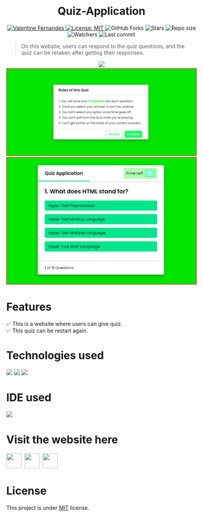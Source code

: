 <h1 align="center">Quiz-Application</h1>

<p align="center">	
   <a href="http://www.linkedin.com/in/valentine-fernandes-75701622b">
      <img alt="Valentine Fernandes" src="https://img.shields.io/badge/-ValentineFernandes-1AD043?style=flat&logo=Linkedin&logoColor=white" />
   </a>
  <a href="https://github.com/ValentineFernandes/Quiz-Application/blob/main/License">
    <img alt="License: MIT" src="https://img.shields.io/github/license/ValentineFernandes/Quiz-Application?color=#1AD043" />
  </a>
  <img alt="GitHub Forks" src="https://img.shields.io/github/forks/ValentineFernandes/Quiz-Application?color=#1AD043" />
  <img alt="Stars" src= "https://img.shields.io/github/stars/ValentineFernandes/Quiz-Application?color=#1AD043" />
  <img alt="Repo size" src="https://img.shields.io/github/repo-size/ValentineFernandes/Quiz-Application?color=#1AD043" />
<img alt= "Watchers" src="https://img.shields.io/github/watchers/ValentineFernandes/Quiz-Application?color=#1AD043" />
<img alt= "Last commit" src="https://img.shields.io/github/last-commit/ValentineFernandes/Quiz-Application?color=#1AD043" />
</p>

> On this website, users can respond to the quiz questions, and the quiz can be retaken after getting their responses.

<div align="center">
<img width="600" src="https://github.com/ValentineFernandes/ValentineFernandes/blob/main/Portfolio/img5.jpg" /> 
<img width="600" src="https://github.com/ValentineFernandes/ValentineFernandes/blob/main/Portfolio/quiz.jpg" />
<img width="600" src="https://github.com/ValentineFernandes/ValentineFernandes/blob/main/Portfolio/quiz1.jpg" />
</div>

# Features
✅ This is a website where users can give quiz. <br>
✅ This quiz can be restart again.

# Technologies used
<img src="https://img.shields.io/badge/HTML5-FF3300?style=for-the-badge&logo=html5&logoColor=white">
<img src="https://img.shields.io/badge/CSS3-0066FF?style=for-the-badge&logo=css3&logoColor=white">
<img src="https://img.shields.io/badge/JavaScript-FFF600?style=for-the-badge&logo=javascript&logoColor=white">

# IDE used
<img src="https://img.shields.io/badge/Visual_Studio_Code-0078D4?style=for-the-badge&logo=visual%20studio%20code&logoColor=white">

# Visit the website here
<a href="https://valentinefernandes.github.io/Quiz-Application/">
<img width="40" height="40" src="https://github.com/ValentineFernandes/ValentineFernandes/blob/main/Portfolio/github.png"></a>
&nbsp;<a href="https://quizapplsite.netlify.app"><img width="40" height="40" src="https://github.com/ValentineFernandes/ValentineFernandes/blob/main/Portfolio/netlify.jpg"></a>
&nbsp;<a href="https://quiz-application-pearl.vercel.app/"><img width="40" height="40" src="https://github.com/ValentineFernandes/ValentineFernandes/blob/main/Portfolio/vercel.png"></a>

# License
This project is under <a href="https://github.com/ValentineFernandes/Quiz-Application/blob/main/LICENSE">MIT</a> license.
